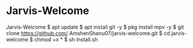 # Jarvis-Welcome
Jarvis-Welcome $ apt update $ apt install git -y $ pkg install mpv -y $ git clone https://github.com/ AmshenShanu07/jarvis-welcome.git $ cd jarvis-welcome $ chmod +x * $ sh install.sh
